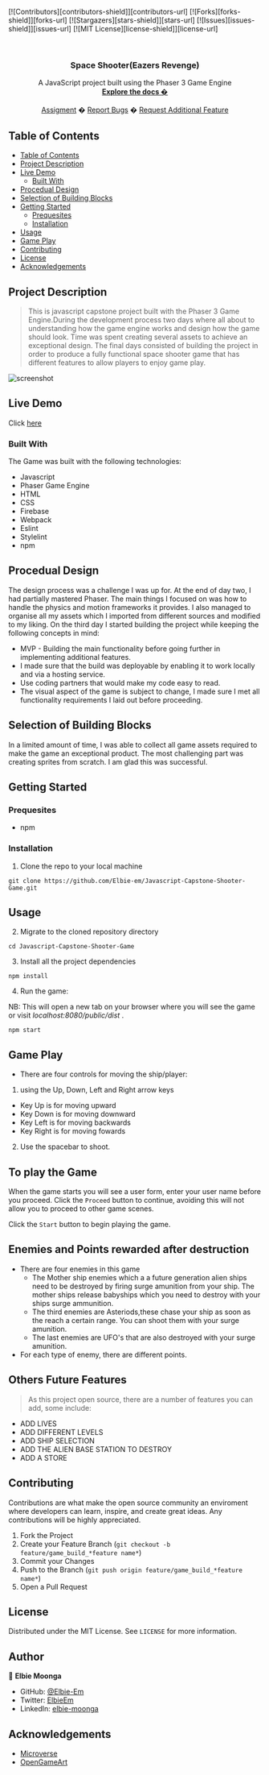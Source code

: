 <!-- PROJECT SHIELDS -->
<!--
*** I'm using markdown "reference style" links for readability.
*** Reference links are enclosed in brackets [ ] instead of parentheses ( ).
*** See the bottom of this document for the declaration of the reference variables
*** for contributors-url, forks-url, etc. This is an optional, concise syntax you may use.
*** https://www.markdownguide.org/basic-syntax/#reference-style-links
-->
[![Contributors][contributors-shield]][contributors-url]
[![Forks][forks-shield]][forks-url]
[![Stargazers][stars-shield]][stars-url]
[![Issues][issues-shield]][issues-url]
[![MIT License][license-shield]][license-url]



<!-- PROJECT LOGO -->
<br />
<p align="center">
  <h3 align="center">Space Shooter(Eazers Revenge)</h3>
  <p align="center">
  A JavaScript project built using the Phaser 3 Game Engine
    <br />
    <a href=""><strong>Explore the docs �</strong></a>
    <br />
    <br />
    <a href="https://www.theodinproject.com/courses/ruby-programming/lessons/advanced-building-blocks.">Assigment</a>
    �
    <a href="https://github.com/Elbie-em/Javascript-Capstone-Shooter-Game/issues">Report Bugs</a>
    �
    <a href="https://github.com/Elbie-em/Javascript-Capstone-Shooter-Game/issues">Request Additional Feature</a>
  </p>
</p>



## Table of Contents

- [Table of Contents](#table-of-contents)
- [Project Description](#project-description)
- [Live Demo](#live-demo)
  - [Built With](#built-with)
- [Procedual Design](#procedual-design)
- [Selection of Building Blocks](#selection-of-building-blocks)
- [Getting Started](#getting-started)
  - [Prequesites](#prequesites)
  - [Installation](#installation)
- [Usage](#usage)
- [Game Play](#game-play)
- [Contributing](#contributing)
- [License](#license)
- [Acknowledgements](#acknowledgements)



<!-- ABOUT THE PROJECT -->
## Project Description

> This is javascript capstone project built with the Phaser 3 Game Engine.During the development process two days where all about to understanding how the game engine works and design how the game should look. Time was spent creating several assets to achieve an exceptional design. The final days consisted of building the project in order to produce a fully functional space shooter game that has different features to allow players to enjoy game play.

![screenshot]()

## Live Demo

Click [here](https://eazersrevenge.web.app/)

### Built With
The Game was built with the following technologies:
* Javascript
* Phaser Game Engine
* HTML
* CSS
* Firebase
* Webpack
* Eslint
* Stylelint
* npm

## Procedual Design

The design process was a challenge I was up for. At the end of day two, I had partially mastered Phaser. The main things I focused on was how to handle the physics and motion frameworks it provides. I also managed to organise all my assets which I imported from different sources and modified to my liking.
On the third day I started building the project while keeping the following concepts in mind:

* MVP - Building the main functionality before going further in implementing additional features.
* I made sure that the build was deployable by enabling it to work locally and via a hosting service.
* Use coding partners that would make my code easy to read.
* The visual aspect of the game is subject to change, I made sure I met all functionality requirements I laid out before proceeding.

## Selection of Building Blocks

In a limited amount of time, I was able to collect all game assets required to make the game an exceptional product. The most challenging part was creating sprites from scratch. I am glad this was successful.

## Getting Started

### Prequesites
 * npm

### Installation

1. Clone the repo to your local machine
```
git clone https://github.com/Elbie-em/Javascript-Capstone-Shooter-Game.git
```

## Usage

2. Migrate to the cloned repository directory
```
cd Javascript-Capstone-Shooter-Game
```

3. Install all the project dependencies

```
npm install
```

4. Run the game:

NB: This will open a new tab on your browser where you will see the game or visit *localhost:8080/public/dist* .
```
npm start
```

## Game Play

- There are four controls for moving the ship/player:
1. using the Up, Down, Left and Right arrow keys
  * Key Up is for moving upward
  * Key Down is for moving downward
  * Key Left is for moving backwards
  * Key Right is for moving fowards

2. Use the spacebar to shoot.

## To play the Game
When the game starts you will see a user form, enter your user name before you proceed.
Click the ```Proceed``` button to continue, avoiding this will not allow you to proceed to other game scenes.

Click the ```Start``` button to begin playing the game.

## Enemies and Points rewarded after destruction

- There are four enemies in this game
  * The Mother ship enemies which a a future generation alien ships need to be destroyed by firing surge amunition from your ship. The mother ships release babyships which you need to destroy with your ships surge ammunition. 
  * The third enemies are Asteriods,these chase your ship as soon as the reach a certain range. You can shoot them with your surge amunition.
  * The last enemies are UFO's that are also destroyed with your surge amunition.
- For each type of enemy, there are different points.

## Others Future Features

> As this project open source, there are a number of features you can add, some include:

- ADD LIVES
- ADD DIFFERENT LEVELS
- ADD SHIP SELECTION
- ADD THE ALIEN BASE STATION TO DESTROY
- ADD A STORE


## Contributing

Contributions are what make the open source community an enviroment where developers can learn, inspire, and create great ideas. Any contributions will be highly appreciated.

1. Fork the Project
2. Create your Feature Branch (`git checkout -b feature/game_build_*feature name*`)
3. Commit your Changes
4. Push to the Branch (`git push origin feature/game_build_*feature name*`)
5. Open a Pull Request

## License

Distributed under the MIT License. See `LICENSE` for more information.

## Author

👤 **Elbie Moonga**

- GitHub: [@Elbie-Em](https://github.com/Elbie-em)
- Twitter: [ElbieEm](https://twitter.com/ElbieEm)
- LinkedIn: [elbie-moonga](https://www.linkedin.com/in/elbiemoonga/) 

## Acknowledgements
* [Microverse](https://www.microverse.org/)
* [OpenGameArt](https://opengameart.org/)



